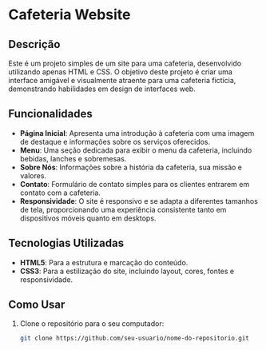 # Cafeteria Website

## Descrição

Este é um projeto simples de um site para uma cafeteria, desenvolvido utilizando apenas HTML e CSS. O objetivo deste projeto é criar uma interface amigável e visualmente atraente para uma cafeteria fictícia, demonstrando habilidades em design de interfaces web.

## Funcionalidades

- **Página Inicial**: Apresenta uma introdução à cafeteria com uma imagem de destaque e informações sobre os serviços oferecidos.
- **Menu**: Uma seção dedicada para exibir o menu da cafeteria, incluindo bebidas, lanches e sobremesas.
- **Sobre Nós**: Informações sobre a história da cafeteria, sua missão e valores.
- **Contato**: Formulário de contato simples para os clientes entrarem em contato com a cafeteria.
- **Responsividade**: O site é responsivo e se adapta a diferentes tamanhos de tela, proporcionando uma experiência consistente tanto em dispositivos móveis quanto em desktops.

## Tecnologias Utilizadas

- **HTML5**: Para a estrutura e marcação do conteúdo.
- **CSS3**: Para a estilização do site, incluindo layout, cores, fontes e responsividade.

## Como Usar

1. Clone o repositório para o seu computador:
   ```bash
   git clone https://github.com/seu-usuario/nome-do-repositorio.git

